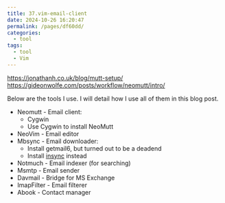 ```yaml
---
title: 37.vim-email-client
date: 2024-10-26 16:20:47
permalink: /pages/df60dd/
categories: 
  - tool
tags: 
  - tool
  - Vim
---
```

https://jonathanh.co.uk/blog/mutt-setup/
https://gideonwolfe.com/posts/workflow/neomutt/intro/

Below are the tools I use. I will detail how I use all of them in this blog post.

- Neomutt - Email client:
  - Cygwin
  - Use Cygwin to install NeoMutt
- NeoVim - Email editor
- Mbsync - Email downloader:
  - Install getmail6, but turned out to be a deadend
  - Install [insync](https://www.insynchq.com/downloads/windows) instead
- Notmuch - Email indexer (for searching)
- Msmtp - Email sender
- Davmail - Bridge for MS Exchange
- ImapFilter - Email filterer
- Abook - Contact manager

